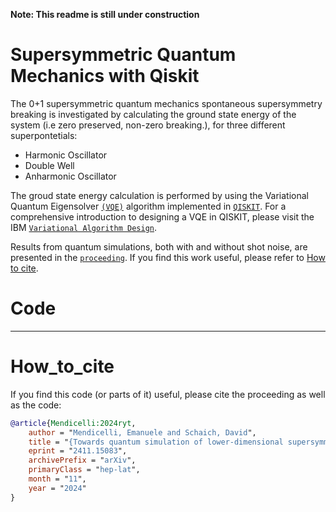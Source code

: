 **Note: This readme is still under construction**

# Supersymmetric Quantum Mechanics with Qiskit
The 0+1 supersymmetric quantum mechanics spontaneous supersymmetry breaking is investigated by calculating the ground state energy of the system (i.e zero preserved, non-zero breaking.), for three different superpontetials:

- Harmonic Oscillator
- Double Well
- Anharmonic Oscillator

The groud state energy calculation is performed by using the Variational Quantum Eigensolver [`(VQE)`](https://www.nature.com/articles/ncomms5213) algorithm implemented in [`QISKIT`](https://www.qiskit.org). For a comprehensive introduction to designing a VQE in QISKIT, please visit the IBM [`Variational Algorithm Design`](https://learning.quantum.ibm.com/course/variational-algorithm-design).



Results from quantum simulations, both with and without shot noise, are presented in the [`proceeding`](https://arxiv.org/abs/2411.15083). If you find this work useful, please refer to [How to cite](#How_to_cite).

# Code

** **


# How_to_cite
If you find this code (or parts of it) useful, please cite the proceeding as well as the code:
```bibtex
@article{Mendicelli:2024ryt,
    author = "Mendicelli, Emanuele and Schaich, David",
    title = "{Towards quantum simulation of lower-dimensional supersymmetric lattice models}",
    eprint = "2411.15083",
    archivePrefix = "arXiv",
    primaryClass = "hep-lat",
    month = "11",
    year = "2024"
}

```
